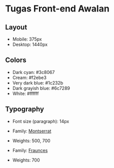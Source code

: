 # Tugas Front-end Awalan

## Layout

- Mobile: 375px
- Desktop: 1440px

## Colors

- Dark cyan: #3c8067
- Cream: #f2ebe3
- Very dark blue: #1c232b
- Dark grayish blue: #6c7289
- White: #ffffff

## Typography

- Font size (paragraph): 14px

- Family: [Montserrat](https://fonts.google.com/specimen/Montserrat)
- Weights: 500, 700

- Family: [Fraunces](https://fonts.google.com/specimen/Fraunces)
- Weights: 700
